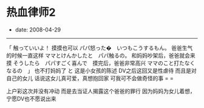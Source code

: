 # 热血律师2

- date: 2008-04-29

--------------------------


「 触っていいよ！ 摸摸也可以
パパ怒った�　いつもこうするもん。 爸爸生气的时候一直这样
ママとけんかしたと　パパ触るの。 和妈妈吵架后，爸爸就会来摸
そうしたら　パパすごく喜んで　摸完后，爸爸非常高兴
ママのこと打たなくなるの　」 也不打妈妈了
と
这是小女孩的陈述
DV之后这回又是性虐待
而且是对自己的女儿
话说这女儿真可爱，真想抱回家
可我可不会做奇怪的事 = =

上户彩这次并没有冲动
而是去当证人揭露这个爸爸的罪行
因为妈妈为女儿着想，宁愿DV也不愿说出来
